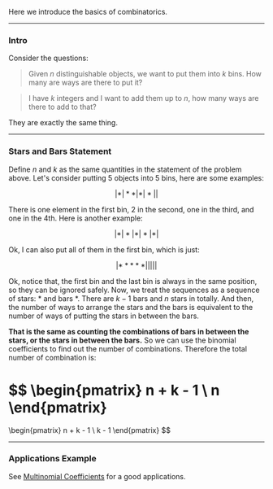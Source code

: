  Here we introduce the basics of combinatorics. 

---
### **Intro**

Consider the questions: 

> Given $n$ distinguishable objects, we want to put them into $k$ bins. How many are ways are there to put it? 

> I have $k$ integers and I want to add them up to $n$, how many ways are there to add to that? 

They are exactly the same thing. 

---
### **Stars and Bars Statement**

Define $n$ and $k$ as the same quantities in the statement of the problem above. Let's consider putting 5 objects into 5 bins, here are some examples: 

$$
|*|**|*|*||
$$

There is one element in the first bin, 2 in the second, one in the third, and one in the 4th. Here is another example: 

$$
|*|*|*|*|*|
$$

Ok, I can also put all of them in the first bin, which is just: 

$$
|*****|||||
$$

Ok, notice that, the first bin and the last bin is always in the same position, so they can be ignored safely. Now, we treat the sequences as a sequence of stars: $*$ and bars $*$. There are $k - 1$ bars and $n$ stars in totally. And then, the number of ways to arrange the stars and the bars is equivalent to the number of ways of putting the stars in between the bars. 

**That is the same as counting the combinations of bars in between the stars, or the stars in between the bars.** So we can use the binomial coefficients to find out the number of combinations. Therefore the total number of combination is: 

$$
\begin{pmatrix}
    n + k - 1 \\ n
\end{pmatrix}
=
\begin{pmatrix}
    n + k - 1 \\ k - 1
\end{pmatrix}
$$


---
### **Applications Example**

See [Multinomial Coefficients](Multinomial%20Coefficients.md) for a good applications. 



